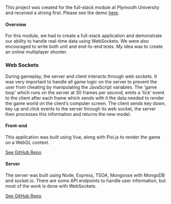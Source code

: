 This project was created for the full-stack module at Plymouth University and received
a strong first. Please see the demo <a href="https://youtu.be/hVRlS9BiE78?t=83" target="_blank">here</a>.

#### Overview
For this module, we had to create a full-stack application and demonstrate
our ability to handle real-time data using WebSockets. We were also
encouraged to write both unit and end-to-end tests. My idea
was to create an online multiplayer shooter.

### Web Sockets
During gameplay, the server and client interacts through web sockets. It was very important to handle all game logic on the server to prevent the user from cheating by manipulating the JavaScript variables. The 'game loop' which runs on the server at 30 frames per second, emits a ‘tick’ event to the client after each frame which sends with it the data needed to render the game world on the client’s computer screen. The client sends key down, key up and click events to the server through its web socket, the server then processes this information and returns the new model.

#### Front-end
This application was built using Vue, along with Pixi.js to render the game on a WebGL context.
 
<a href="https://github.com/mattfletcher94/online-shooer-web-app" target="_blank">See GitHub Repo</a>

#### Server
The server was built using Node, Express, TSOA, Mongoose with MongoDB and socket.io.
There are some API endpoints to handle user information, but most of the work
is done with WebSockets.

<a href="https://github.com/mattfletcher94/online-shooter-api" target="_blank">See GitHub Repo</a>